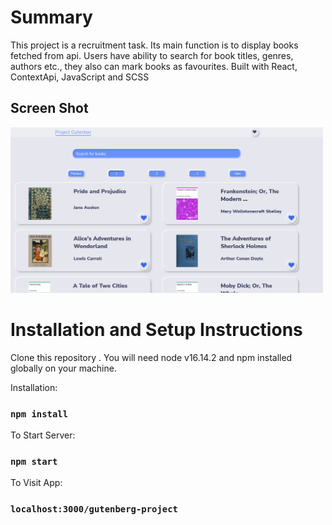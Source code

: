 # Summary

This project is a recruitment task.
Its main function is to display books fetched from api. Users have ability to search for book titles, genres, authors etc., they also can mark books as favourites.
Built with React, ContextApi, JavaScript and SCSS

## Screen Shot

<img src="/screen_shots/screen_shot.png" width="500">

# Installation and Setup Instructions

Clone this repository . You will need node v16.14.2 and npm installed globally on your machine.

Installation:

### `npm install`

To Start Server:

### `npm start`

To Visit App:

### `localhost:3000/gutenberg-project`


